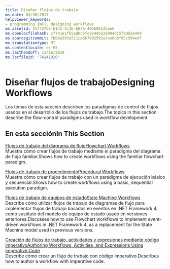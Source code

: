 ```yaml
---
title: Diseñar flujos de trabajo
ms.date: 03/30/2017
helpviewer_keywords:
- programming [WF], designing workflows
ms.assetid: 41f727b5-b142-4c1b-b046-492b96135ae6
ms.openlocfilehash: c774161fb5adbc5fc8e44b22d994d15fa0d2e489
ms.sourcegitcommit: fbb8a593a511ce667992502a3ce6d8f65c594edf
ms.translationtype: MT
ms.contentlocale: es-ES
ms.lasthandoff: 11/16/2019
ms.locfileid: "74141920"
---
```

# <a name="designing-workflows"></a><span data-ttu-id="5b71c-102">Diseñar flujos de trabajo</span><span class="sxs-lookup"><span data-stu-id="5b71c-102">Designing Workflows</span></span>
<span data-ttu-id="5b71c-103">Los temas de esta sección describen los paradigmas de control de flujos usados en el desarrollo de los flujos de trabajo.</span><span class="sxs-lookup"><span data-stu-id="5b71c-103">The topics in this section describe the flow-control paradigms used in workflow development.</span></span>  
  
## <a name="in-this-section"></a><span data-ttu-id="5b71c-104">En esta sección</span><span class="sxs-lookup"><span data-stu-id="5b71c-104">In This Section</span></span>  
 [<span data-ttu-id="5b71c-105">Flujos de trabajo del diagrama de flujo</span><span class="sxs-lookup"><span data-stu-id="5b71c-105">Flowchart Workflows</span></span>](flowchart-workflows.md)  
 <span data-ttu-id="5b71c-106">Muestra cómo crear flujos de trabajo mediante el paradigma del diagrama de flujo familiar.</span><span class="sxs-lookup"><span data-stu-id="5b71c-106">Shows how to create workflows using the familiar flowchart paradigm.</span></span>  
  
 [<span data-ttu-id="5b71c-107">Flujos de trabajo de procedimiento</span><span class="sxs-lookup"><span data-stu-id="5b71c-107">Procedural Workflows</span></span>](procedural-workflows.md)  
 <span data-ttu-id="5b71c-108">Muestra cómo crear flujos de trabajo con un paradigma de ejecución básico y secuencial.</span><span class="sxs-lookup"><span data-stu-id="5b71c-108">Shows how to create workflows using a basic, sequential execution paradigm.</span></span>  
  
 [<span data-ttu-id="5b71c-109">Flujos de trabajo de equipos de estado</span><span class="sxs-lookup"><span data-stu-id="5b71c-109">State Machine Workflows</span></span>](state-machine-workflows.md)  
 <span data-ttu-id="5b71c-110">Describe cómo utilizar flujos de trabajo de diagramas de flujo para implementar flujos de trabajo basados en eventos en .NET Framework 4, como sustituto del modelo de equipo de estado usado en versiones anteriores.</span><span class="sxs-lookup"><span data-stu-id="5b71c-110">Discusses how to use Flowchart workflows to implement event-driven workflows in .NET Framework 4, as a replacement for the State Machine model used in previous versions.</span></span>  
  
 [<span data-ttu-id="5b71c-111">Creación de flujos de trabajo, actividades y expresiones mediante código imperativo</span><span class="sxs-lookup"><span data-stu-id="5b71c-111">Authoring Workflows, Activities, and Expressions Using Imperative Code</span></span>](authoring-workflows-activities-and-expressions-using-imperative-code.md)  
 <span data-ttu-id="5b71c-112">Describe cómo crear un flujo de trabajo con código imperativo.</span><span class="sxs-lookup"><span data-stu-id="5b71c-112">Describes how to author a workflow with imperative code.</span></span>
